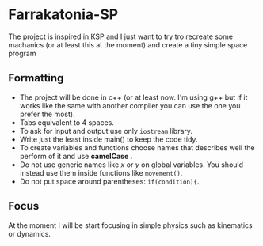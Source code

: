 # Farrakatonia-SP
The project is inspired in KSP and I just want to try tro recreate some machanics (or at least this at the moment) and create a tiny simple space program

## Formatting
* The project will be done in c++ (or at least now. I'm using g++ but if it works like the same with another compiler you can use the one you prefer the most).
* Tabs equivalent to 4 spaces.
* To ask for input and output use only `iostream` library.
* Write just the least inside main() to keep the code tidy.
* To create variables and functions choose names that describes well the perform of it and use **camelCase** .
* Do not use generic names like *x* or *y* on global variables. You should instead use them inside functions like `movement()`.
* Do not put space around parentheses: `if(condition){`.

## Focus
At the moment I will be start focusing in simple physics such as kinematics or dynamics.